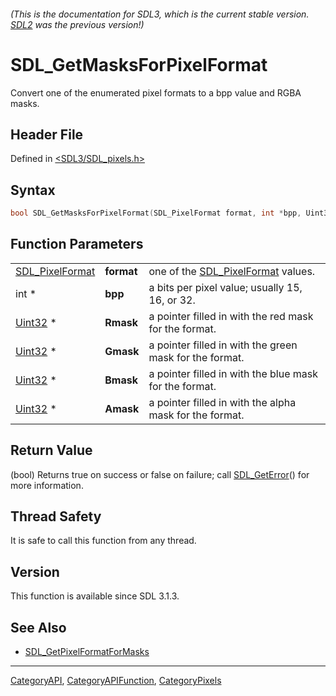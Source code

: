 ###### (This is the documentation for SDL3, which is the current stable version. [SDL2](https://wiki.libsdl.org/SDL2/) was the previous version!)
# SDL_GetMasksForPixelFormat

Convert one of the enumerated pixel formats to a bpp value and RGBA masks.

## Header File

Defined in [<SDL3/SDL_pixels.h>](https://github.com/libsdl-org/SDL/blob/main/include/SDL3/SDL_pixels.h)

## Syntax

```c
bool SDL_GetMasksForPixelFormat(SDL_PixelFormat format, int *bpp, Uint32 *Rmask, Uint32 *Gmask, Uint32 *Bmask, Uint32 *Amask);
```

## Function Parameters

|                                    |            |                                                         |
| ---------------------------------- | ---------- | ------------------------------------------------------- |
| [SDL_PixelFormat](SDL_PixelFormat) | **format** | one of the [SDL_PixelFormat](SDL_PixelFormat) values.   |
| int *                              | **bpp**    | a bits per pixel value; usually 15, 16, or 32.          |
| [Uint32](Uint32) *                 | **Rmask**  | a pointer filled in with the red mask for the format.   |
| [Uint32](Uint32) *                 | **Gmask**  | a pointer filled in with the green mask for the format. |
| [Uint32](Uint32) *                 | **Bmask**  | a pointer filled in with the blue mask for the format.  |
| [Uint32](Uint32) *                 | **Amask**  | a pointer filled in with the alpha mask for the format. |

## Return Value

(bool) Returns true on success or false on failure; call
[SDL_GetError](SDL_GetError)() for more information.

## Thread Safety

It is safe to call this function from any thread.

## Version

This function is available since SDL 3.1.3.

## See Also

- [SDL_GetPixelFormatForMasks](SDL_GetPixelFormatForMasks)

----
[CategoryAPI](CategoryAPI), [CategoryAPIFunction](CategoryAPIFunction), [CategoryPixels](CategoryPixels)

